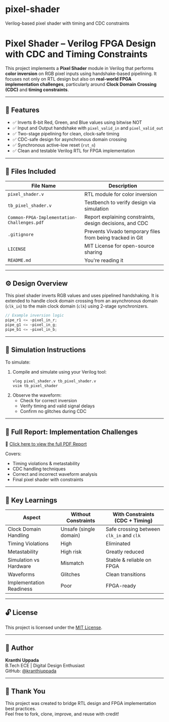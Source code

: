 # pixel-shader
Verilog-based pixel shader with timing and CDC constraints
# Pixel Shader – Verilog FPGA Design with CDC and Timing Constraints

This project implements a **Pixel Shader** module in Verilog that performs **color inversion** on RGB pixel inputs using handshake-based pipelining. It focuses not only on RTL design but also on **real-world FPGA implementation challenges**, particularly around **Clock Domain Crossing (CDC)** and **timing constraints**.

---

## 🧠 Features

- ✅ Inverts 8-bit Red, Green, and Blue values using bitwise NOT
- ✅ Input and Output handshake with `pixel_valid_in` and `pixel_valid_out`
- ✅ Two-stage pipelining for clean, clock-safe timing
- ✅ CDC-safe design for asynchronous domain crossing
- ✅ Synchronous active-low reset (`rst_n`)
- ✅ Clean and testable Verilog RTL for FPGA implementation

---

## 📁 Files Included

| File Name                            | Description                                                  |
|-------------------------------------|--------------------------------------------------------------|
| `pixel_shader.v`                    | RTL module for color inversion                              |
| `tb_pixel_shader.v`                 | Testbench to verify design via simulation                    |
| `Common-FPGA-Implementation-Challenges.pdf` | Report explaining constraints, design decisions, and CDC     |
| `.gitignore`                        | Prevents Vivado temporary files from being tracked in Git    |
| `LICENSE`                           | MIT License for open-source sharing                          |
| `README.md`                         | You're reading it                                            |

---

## ⚙️ Design Overview

This pixel shader inverts RGB values and uses pipelined handshaking. It is extended to handle clock domain crossing from an asynchronous domain (`clk_in`) to the main clock domain (`clk`) using 2-stage synchronizers.

```verilog
// Example inversion logic
pipe_r1 <= ~pixel_in_r;
pipe_g1 <= ~pixel_in_g;
pipe_b1 <= ~pixel_in_b;
```

---

## 🧪 Simulation Instructions

To simulate:

1. Compile and simulate using your Verilog tool:
   ```sh
   vlog pixel_shader.v tb_pixel_shader.v
   vsim tb_pixel_shader
   ```
2. Observe the waveform:
   - Check for correct inversion
   - Verify timing and valid signal delays
   - Confirm no glitches during CDC

---


## 📄 Full Report: Implementation Challenges

📘 [Click here to view the full PDF Report](./Common-FPGA-Implementation-Challenges.pdf)

Covers:
- Timing violations & metastability
- CDC handling techniques
- Correct and incorrect waveform analysis
- Final pixel shader with constraints

---

## 🧩 Key Learnings

| Aspect                    | Without Constraints          | With Constraints (CDC + Timing)         |
|---------------------------|------------------------------|-----------------------------------------|
| Clock Domain Handling     | Unsafe (single domain)       | Safe crossing between `clk_in` and `clk`|
| Timing Violations         | High                         | Eliminated                              |
| Metastability             | High risk                    | Greatly reduced                         |
| Simulation vs Hardware    | Mismatch                     | Stable & reliable on FPGA               |
| Waveforms                 | Glitches                     | Clean transitions                       |
| Implementation Readiness | Poor                         | FPGA-ready                              |

---

## 🔓 License

This project is licensed under the [MIT License](./LICENSE).

---

## 🙋 Author

**Kranthi Uppada**  
B.Tech ECE | Digital Design Enthusiast  
GitHub: [@kranthiuppada](https://github.com/kranthiuppada)

---

## 🙏 Thank You

This project was created to bridge RTL design and FPGA implementation best practices.  
Feel free to fork, clone, improve, and reuse with credit!


